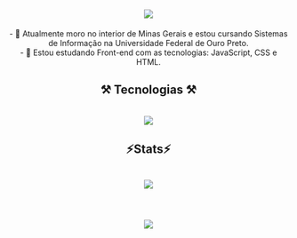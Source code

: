 <h1 align="center">
<img src="https://readme-typing-svg.herokuapp.com/?font=Righteous&size=35&center=true&vCenter=true&width=500&height=70&duration=4000&lines=olá!+👋;+me+chamo+Luan!;" />
</h1>

<div  align="center" >
  - 🔭 Atualmente moro no interior de Minas Gerais e estou cursando Sistemas de Informação na Universidade Federal de Ouro Preto.
  <br>
- 🌱 Estou estudando Front-end com as tecnologias: JavaScript, CSS e HTML.
</div>

<h2 align="center" >⚒️ Tecnologias ⚒️</h2>
<br>
<div align="center" >
  <img src="https://skillicons.dev/icons?i=html,css,vscode,github,git,js" />  
</div>

<h2 align="center" >⚡Stats⚡</h2>
<br>
<div align="center" >
  <picture>
  <source
    srcset="https://github-readme-stats.vercel.app/api?username=luanpais&show_icons=true&theme=dark"
    media="(prefers-color-scheme: dark)"
  />
  <source
    srcset="https://github-readme-stats.vercel.app/api?username=luanpais&show_icons=true"
    media="(prefers-color-scheme: light), (prefers-color-scheme: no-preference)"
  />
  <img src="https://github-readme-stats.vercel.app/api?username=luanpais&show_icons=true" />
</picture>
</div>
<br>
<h1 align="center">
<img src="https://readme-typing-svg.herokuapp.com/?font=Righteous&size=35&center=true&vCenter=true&width=500&height=70&duration=4000&lines=obrigado+pela+atenção!;" />
</h1>
